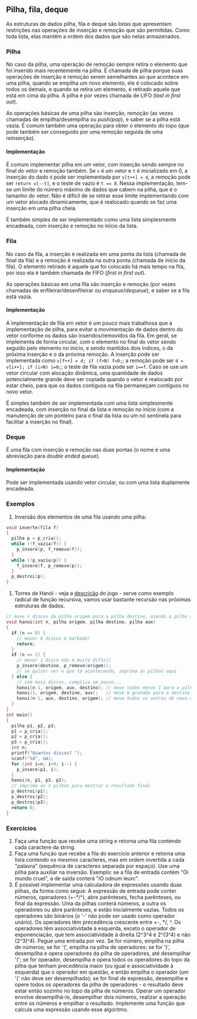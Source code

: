 ## Pilha, fila, deque

As estruturas de dados pilha, fila e deque são listas que apresentam restrições nas operações de inserção e remoção que são permitidas.
Como toda lista, elas mantêm a ordem dos dados que são nelas armazenados.

### Pilha 

No caso da pilha, uma operação de remoção sempre retira o elemento que foi inserido mais recentemente na pilha.
É chamada de pilha porque suas operações de inserção e remoção serem semelhantes ao que acontece em uma pilha, quando se empilha um novo elemento, ele é colocado sobre todos os demais, e quando se retira um elemento, é retirado aquele que está em cima da pilha.
A pilha é por vezes chamada de LIFO (*last in first out*).

As operações básicas de uma pilha são inserção, remoção (as vezes chamadas de empilha/desempilha ou *push*/*pop*), e saber se a pilha está vazia.
É comum também uma operação para obter o elemento do topo (que pode também ser conseguido por uma remoção seguida de uma reinserção).

#### Implementação

É comum implementar pilha em um vetor, com inserção sendo sempre no final do vetor e remoção também. Se `v` é um vetor e `t` é inicializado em 0, a inserção do dado `d` pode ser implementada por `v[t++] = d`, a remoção pode ser `return v[--t]`, e o teste de vazio é `t == 0`.
Nessa implementação, tem-se um limite do número máximo de dados que cabem na pilha, que é o tamanho do vetor. Não é difícil de se retirar esse limite implementando com um vetor alocado dinamicamente, que é realocado quando se faz uma inserção em uma pilha cheia.

É também simples de ser implementado como uma lista simplesmente encadeada, com inserção e remoção no início da lista.

### Fila

No caso da fila, a inserção é realizada em uma ponta da lista (chamada de final da fila) e a remoção é realizada na outra ponta (chamada de início da fila). O elemento retirado é aquele que foi colocado há mais tempo na fila, por isso ela é também chamada de FIFO (*first in first out*).

As operações básicas em uma fila são inserção e remoção (por vezes chamadas de enfileirar/desenfileirar ou *enqueue*/*dequeue*), e saber se a fila está vazia.

#### Implementação

A implementação de fila em vetor é um pouco mais trabalhosa que a implementação de pilha, para evitar a movimentação de dados dentro do vetor conforme os dados são inseridos/removidos da fila.
Em geral, se implementa de forma circular, com o elemento no final do vetor sendo seguido pelo elemento no início, e sendo mantidos dois índices, o da próxima inserção e o da próxima remoção. A inserção pode ser implementada como `v[f++] = d; if (f>N) f=0;`; a remoção pode ser `d = v[i++]; if (i>N) i=0;`; o teste de fila vazia pode ser `i==f`.
Caso se use um vetor circular com alocação dinâmica, uma quantidade de dados potencialmente grande deve ser copiada quando o vetor é realocado por estar cheio, para que os dados contíguos na fila permaneçam contíguos no novo vetor.

É simples também de ser implementada com uma lista simplesmente encadeada, com inserção no final da lista e remoção no início (com a manutenção de um ponteiro para o final da lista ou um nó sentinela para facilitar a inserção no final).

### Deque

É uma fila com inserção e remoção nas duas pontas (o nome é uma abreviação para *double ended queue*).

#### Implementação

Pode ser implementada usando vetor circular, ou com uma lista duplamente encadeada.

### Exemplos

1. Inversão dos elementos de uma fila usando uma pilha:
```c
void inverte(fila f)
{
  pilha p = p_cria();
  while (!f_vazia(f)) {
    p_insere(p, f_remove(f));
  }
  while (!p_vazia(p)) {
    f_insere(f, p_remove(p));
  }
  p_destroi(p);
}
```
1. Torres de Hanói - veja a [descrição](http://clubes.obmep.org.br/blog/torre-de-hanoi/) do jogo - serve como exemplo radical de função recursiva, vamos usar bastante recursão nas próximas estruturas de dados.
```c
// move n discos da pilha origem para a pilha destino, usando a pilha auxiliar
void hanoi(int n, pilha origem, pilha destino, pilha aux)
{
  if (n == 0) {
    // mover 0 discos é barbada!
    return;
  }
  if (n == 1) {
    // mover 1 disco não é muito difícil
    p_insere(destino, p_remove(origem));
    // se quiser ver o que tá acontecendo, imprima as pilhas aqui
  } else {
    // com mais discos, complica um pouco...
    hanoi(n-1, origem, aux, destino); // move todos menos 1 para a pilha auxiliar, com ajuda da pilha destino
    hanoi(1, origem, destino, aux);   // move o grandão para o destino
    hanoi(n-1, aux, destino, origem); // move todos os outros de novo da auxiliar pra destino, com ajuda da origem
  }
}
int main()
{
  pilha p1, p2, p3;
  p1 = p_cria();
  p2 = p_cria();
  p3 = p_cria();
  int n;
  printf("Quantos discos? ");
  scanf("%d", &n);
  for (int i=n; i>0; i--) {
    p_insere(p1, i);
  }
  hanoi(n, p1, p3, p2);
  // imprime as 3 pilhas para mostrar o resultado final
  p_destroi(p1);
  p_destroi(p2);
  p_destroi(p3);
  return 0;
}
```

### Exercícios

1. Faça uma função que recebe uma string e retorna uma fila contendo cada caractere da string.
2. Faça uma função que recebe a fila do exercício anterior e retorna uma lista contendo os mesmos caracteres, mas em ordem invertida a cada "palavra" (sequência de caracteres separada por espaço). Use uma pilha para auxiliar na inversão. Exemplo: se a fila de entrada contém "Oi mundo cruel", a de saída conterá "iO odnum leurc".
3. É possível implementar uma calculadora de expressões usando duas pilhas, da forma como segue: A expressão de entrada pode conter números, operadores (+-\*/^), abre parênteses, fecha parênteses, ou final da expressão. Uma da pilhas conterá números, a outra os operadores ou abre parênteses, e estão inicialmente vazias. Todos os operadores são binários (o '-' não pode ser usado como operador unário). Os operadores têm precedência crescente entre +-, \*/, ^. Os operadores têm associatividade à esquerda, exceto o operador de exponenciação, que tem associatividade à direita (2^3^4 é 2^(3^4) e não (2^3)^4).
Pegue uma entrada por vez. Se for número, empilha na pilha de números; se for '(', empilha na pilha de operadores; se for ')', desempilha e opera operadores da pilha de operadores, até desempilhar '('; se for operador, desempilha e opera todos os operadores do topo da pilha que tenham precedência maior (ou igual e associatividade à esquerda) que o operador em questão, e então empilha o operador (um '(' não deve ser desempilhado); se for final de expressão, desempilhe e opere todos os operadores da pilha de operadores - o resultado deve estar então sozinho no topo da pilha de números. Operar um operador envolve desempilhá-lo, desempilhar dois números, realizar a operação entre os números e empilhar o resultado.
Implemente uma função que calcula uma expressão usando esse algoritmo.
